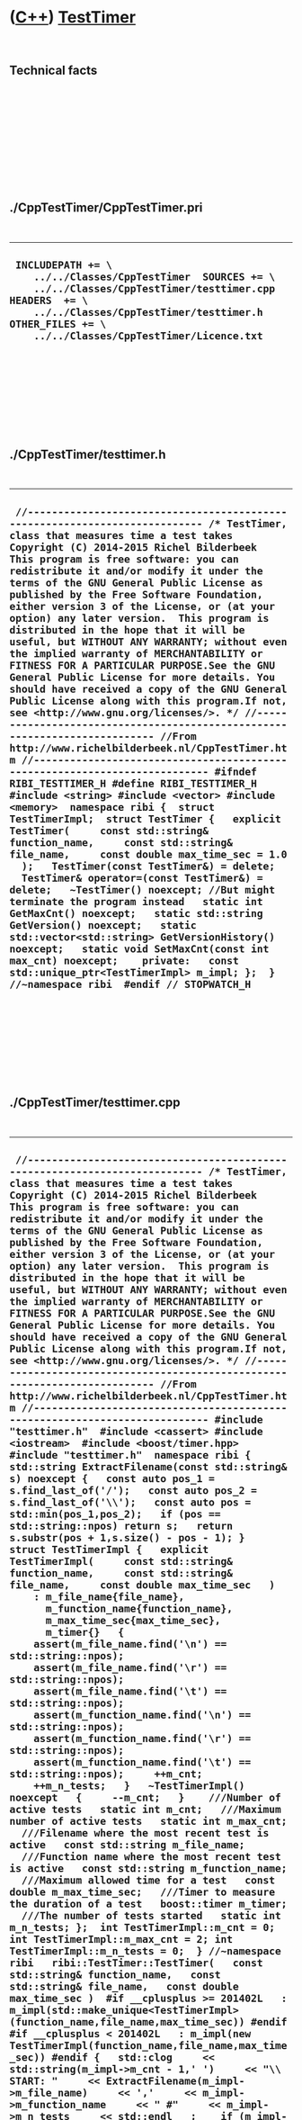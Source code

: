 
 

 

 

 

 

([C++](Cpp.md)) [TestTimer](CppTestTimer.md)
==============================================

 

Technical facts
---------------

 

 

 

 

 

 

./CppTestTimer/CppTestTimer.pri
-------------------------------

 

  --------------------------------------------------------------------------------------------------------------------------------------------------------------------------------------------------------------------------------------
  ` INCLUDEPATH += \     ../../Classes/CppTestTimer  SOURCES += \     ../../Classes/CppTestTimer/testtimer.cpp  HEADERS  += \     ../../Classes/CppTestTimer/testtimer.h  OTHER_FILES += \     ../../Classes/CppTestTimer/Licence.txt`
  --------------------------------------------------------------------------------------------------------------------------------------------------------------------------------------------------------------------------------------

 

 

 

 

 

./CppTestTimer/testtimer.h
--------------------------

 

  -------------------------------------------------------------------------------------------------------------------------------------------------------------------------------------------------------------------------------------------------------------------------------------------------------------------------------------------------------------------------------------------------------------------------------------------------------------------------------------------------------------------------------------------------------------------------------------------------------------------------------------------------------------------------------------------------------------------------------------------------------------------------------------------------------------------------------------------------------------------------------------------------------------------------------------------------------------------------------------------------------------------------------------------------------------------------------------------------------------------------------------------------------------------------------------------------------------------------------------------------------------------------------------------------------------------------------------------------------------------------------------------------------------------------------------------------------------------------------------------------------------------------------------------------------------------------------------------------------------------------------------------------------------------------------------------------------------------------------------------------------------------------------------------------------------------------------
  ` //--------------------------------------------------------------------------- /* TestTimer, class that measures time a test takes Copyright (C) 2014-2015 Richel Bilderbeek  This program is free software: you can redistribute it and/or modify it under the terms of the GNU General Public License as published by the Free Software Foundation, either version 3 of the License, or (at your option) any later version.  This program is distributed in the hope that it will be useful, but WITHOUT ANY WARRANTY; without even the implied warranty of MERCHANTABILITY or FITNESS FOR A PARTICULAR PURPOSE.See the GNU General Public License for more details. You should have received a copy of the GNU General Public License along with this program.If not, see <http://www.gnu.org/licenses/>. */ //--------------------------------------------------------------------------- //From http://www.richelbilderbeek.nl/CppTestTimer.htm //--------------------------------------------------------------------------- #ifndef RIBI_TESTTIMER_H #define RIBI_TESTTIMER_H  #include <string> #include <vector> #include <memory>  namespace ribi {  struct TestTimerImpl;  struct TestTimer {   explicit TestTimer(     const std::string& function_name,     const std::string& file_name,     const double max_time_sec = 1.0   );   TestTimer(const TestTimer&) = delete;   TestTimer& operator=(const TestTimer&) = delete;   ~TestTimer() noexcept; //But might terminate the program instead   static int GetMaxCnt() noexcept;   static std::string GetVersion() noexcept;   static std::vector<std::string> GetVersionHistory() noexcept;   static void SetMaxCnt(const int max_cnt) noexcept;    private:   const std::unique_ptr<TestTimerImpl> m_impl; };  } //~namespace ribi  #endif // STOPWATCH_H`
  -------------------------------------------------------------------------------------------------------------------------------------------------------------------------------------------------------------------------------------------------------------------------------------------------------------------------------------------------------------------------------------------------------------------------------------------------------------------------------------------------------------------------------------------------------------------------------------------------------------------------------------------------------------------------------------------------------------------------------------------------------------------------------------------------------------------------------------------------------------------------------------------------------------------------------------------------------------------------------------------------------------------------------------------------------------------------------------------------------------------------------------------------------------------------------------------------------------------------------------------------------------------------------------------------------------------------------------------------------------------------------------------------------------------------------------------------------------------------------------------------------------------------------------------------------------------------------------------------------------------------------------------------------------------------------------------------------------------------------------------------------------------------------------------------------------------------------

 

 

 

 

 

./CppTestTimer/testtimer.cpp
----------------------------

 

  --------------------------------------------------------------------------------------------------------------------------------------------------------------------------------------------------------------------------------------------------------------------------------------------------------------------------------------------------------------------------------------------------------------------------------------------------------------------------------------------------------------------------------------------------------------------------------------------------------------------------------------------------------------------------------------------------------------------------------------------------------------------------------------------------------------------------------------------------------------------------------------------------------------------------------------------------------------------------------------------------------------------------------------------------------------------------------------------------------------------------------------------------------------------------------------------------------------------------------------------------------------------------------------------------------------------------------------------------------------------------------------------------------------------------------------------------------------------------------------------------------------------------------------------------------------------------------------------------------------------------------------------------------------------------------------------------------------------------------------------------------------------------------------------------------------------------------------------------------------------------------------------------------------------------------------------------------------------------------------------------------------------------------------------------------------------------------------------------------------------------------------------------------------------------------------------------------------------------------------------------------------------------------------------------------------------------------------------------------------------------------------------------------------------------------------------------------------------------------------------------------------------------------------------------------------------------------------------------------------------------------------------------------------------------------------------------------------------------------------------------------------------------------------------------------------------------------------------------------------------------------------------------------------------------------------------------------------------------------------------------------------------------------------------------------------------------------------------------------------------------------------------------------------------------------------------------------------------------------------------------------------------------------------------------------------------------------------------------------------------------------------------------------------------------------------------------------------------------------------------------------------------------------------------------------------------------------------------------------------------------------------------------------------------------------------------------------------------------------------------------------------------------------------------------------------------------------------------------------------------------------------------------------------------------------------------------------------------------------------------------------------------------------------------------------------------------------------------------------------------------------------------------------------------------------------------------------------------------------------------------------------------------------------------------------------------------------------------------------------------------------------------------------------------------------------------------------------------------------------------------------------------------------------------------------------------------------------------------------------------------------------------------------------------------------------------------------------------------------------------------------------------------------------------------------------------------------------------------------------------------------------------------------------------------------------------------------------------------------------------------------------------------------------------------------------------------------------------------------------------------------------------------------------------------------
  ` //--------------------------------------------------------------------------- /* TestTimer, class that measures time a test takes Copyright (C) 2014-2015 Richel Bilderbeek  This program is free software: you can redistribute it and/or modify it under the terms of the GNU General Public License as published by the Free Software Foundation, either version 3 of the License, or (at your option) any later version.  This program is distributed in the hope that it will be useful, but WITHOUT ANY WARRANTY; without even the implied warranty of MERCHANTABILITY or FITNESS FOR A PARTICULAR PURPOSE.See the GNU General Public License for more details. You should have received a copy of the GNU General Public License along with this program.If not, see <http://www.gnu.org/licenses/>. */ //--------------------------------------------------------------------------- //From http://www.richelbilderbeek.nl/CppTestTimer.htm //--------------------------------------------------------------------------- #include "testtimer.h"  #include <cassert> #include <iostream>  #include <boost/timer.hpp>  #include "testtimer.h"  namespace ribi {  std::string ExtractFilename(const std::string& s) noexcept {   const auto pos_1 = s.find_last_of('/');   const auto pos_2 = s.find_last_of('\\');   const auto pos = std::min(pos_1,pos_2);   if (pos == std::string::npos) return s;   return s.substr(pos + 1,s.size() - pos - 1); }  struct TestTimerImpl {   explicit TestTimerImpl(     const std::string& function_name,     const std::string& file_name,     const double max_time_sec   )     : m_file_name{file_name},       m_function_name{function_name},       m_max_time_sec{max_time_sec},       m_timer{}   {     assert(m_file_name.find('\n') == std::string::npos);     assert(m_file_name.find('\r') == std::string::npos);     assert(m_file_name.find('\t') == std::string::npos);     assert(m_function_name.find('\n') == std::string::npos);     assert(m_function_name.find('\r') == std::string::npos);     assert(m_function_name.find('\t') == std::string::npos);     ++m_cnt;     ++m_n_tests;   }   ~TestTimerImpl() noexcept   {     --m_cnt;   }    ///Number of active tests   static int m_cnt;   ///Maximum number of active tests   static int m_max_cnt;   ///Filename where the most recent test is active   const std::string m_file_name;   ///Function name where the most recent test is active   const std::string m_function_name;   ///Maximum allowed time for a test   const double m_max_time_sec;   ///Timer to measure the duration of a test   boost::timer m_timer;   ///The number of tests started   static int m_n_tests; };  int TestTimerImpl::m_cnt = 0; int TestTimerImpl::m_max_cnt = 2; int TestTimerImpl::m_n_tests = 0;  } //~namespace ribi   ribi::TestTimer::TestTimer(   const std::string& function_name,   const std::string& file_name,   const double max_time_sec )  #if __cplusplus >= 201402L   : m_impl(std::make_unique<TestTimerImpl>(function_name,file_name,max_time_sec)) #endif #if __cplusplus < 201402L   : m_impl(new TestTimerImpl(function_name,file_name,max_time_sec)) #endif {   std::clog     << std::string(m_impl->m_cnt - 1,' ')     << "\\ START: "     << ExtractFilename(m_impl->m_file_name)     << ','     << m_impl->m_function_name     << " #"     << m_impl->m_n_tests     << std::endl   ;    if (m_impl->m_cnt == m_impl->m_max_cnt)   {     std::clog       << "WARNING: "       << m_impl->m_file_name       << ','       << m_impl->m_function_name       << ": count equals " << m_impl->m_cnt       << std::endl     ;   }   assert(m_impl->m_cnt < m_impl->m_max_cnt && "TestTimer can only have max_cnt TestTimer instances active"); }  ribi::TestTimer::~TestTimer() noexcept {   const double elapsed_secs = m_impl->m_timer.elapsed();   if (elapsed_secs > m_impl->m_max_time_sec)   {     std::clog       << std::string(m_impl->m_cnt - 1,' ')       << " | FUNCTION '"       << m_impl->m_function_name       << "' IN FILE '"       << m_impl->m_file_name       << "' TOOK TOO LONG"       << std::endl     ;   }   std::clog     << std::string(m_impl->m_cnt - 1,' ')     << "/ DONE : "     << ExtractFilename(m_impl->m_file_name)     << ','     << m_impl->m_function_name     << " ("     << elapsed_secs     << " seconds)"     << std::endl   ;   if (elapsed_secs > m_impl->m_max_time_sec)   {     std::exit(0);   } }  std::string ribi::TestTimer::GetVersion() noexcept {   return "1.4"; }  std::vector<std::string> ribi::TestTimer::GetVersionHistory() noexcept {   return {     "2014-08-02: version 1.0: initial version",     "2014-08-08: version 1.1: allow setting a maximum amount of TestTimers active",     "2014-08-10: version 1.2: count the number of constructed TestTimers",     "2014-12-24: version 1.3: added GetMaxCnt",     "2014-12-31: version 1.4: use of std::unique_ptr"   }; }  int ribi::TestTimer::GetMaxCnt() noexcept {   return TestTimerImpl::m_max_cnt; }  void ribi::TestTimer::SetMaxCnt(const int max_cnt) noexcept {   TestTimerImpl::m_max_cnt = max_cnt + 1; }`
  --------------------------------------------------------------------------------------------------------------------------------------------------------------------------------------------------------------------------------------------------------------------------------------------------------------------------------------------------------------------------------------------------------------------------------------------------------------------------------------------------------------------------------------------------------------------------------------------------------------------------------------------------------------------------------------------------------------------------------------------------------------------------------------------------------------------------------------------------------------------------------------------------------------------------------------------------------------------------------------------------------------------------------------------------------------------------------------------------------------------------------------------------------------------------------------------------------------------------------------------------------------------------------------------------------------------------------------------------------------------------------------------------------------------------------------------------------------------------------------------------------------------------------------------------------------------------------------------------------------------------------------------------------------------------------------------------------------------------------------------------------------------------------------------------------------------------------------------------------------------------------------------------------------------------------------------------------------------------------------------------------------------------------------------------------------------------------------------------------------------------------------------------------------------------------------------------------------------------------------------------------------------------------------------------------------------------------------------------------------------------------------------------------------------------------------------------------------------------------------------------------------------------------------------------------------------------------------------------------------------------------------------------------------------------------------------------------------------------------------------------------------------------------------------------------------------------------------------------------------------------------------------------------------------------------------------------------------------------------------------------------------------------------------------------------------------------------------------------------------------------------------------------------------------------------------------------------------------------------------------------------------------------------------------------------------------------------------------------------------------------------------------------------------------------------------------------------------------------------------------------------------------------------------------------------------------------------------------------------------------------------------------------------------------------------------------------------------------------------------------------------------------------------------------------------------------------------------------------------------------------------------------------------------------------------------------------------------------------------------------------------------------------------------------------------------------------------------------------------------------------------------------------------------------------------------------------------------------------------------------------------------------------------------------------------------------------------------------------------------------------------------------------------------------------------------------------------------------------------------------------------------------------------------------------------------------------------------------------------------------------------------------------------------------------------------------------------------------------------------------------------------------------------------------------------------------------------------------------------------------------------------------------------------------------------------------------------------------------------------------------------------------------------------------------------------------------------------------------------------------------------------------------------------------------------

 

 

 

 

 

 

This page has been created by the [tool](Tools.md)
[CodeToHtml](ToolCodeToHtml.md)
